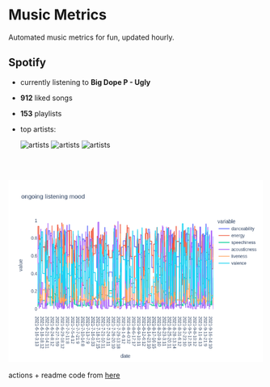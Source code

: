 # Music Metrics

Automated music metrics for fun, updated hourly.

## Spotify

- currently listening to **Big Dope P - Ugly**

- **912** liked songs
- **153** playlists

- top artists: 

    ![artists](https://i.scdn.co/image/ab6761610000f178f9b1521167f731d99bd51a07) ![artists](https://i.scdn.co/image/ab6761610000f178448a66ae87765bdf2ef799a3) ![artists](https://i.scdn.co/image/ab6761610000f178523f7cb5dfaeea7c4f7ef001)

<br></br>

<!-- ## Audio features for currently playing

![feature spread](figures/auto.png) -->

![ongoing features](figures/timeseries.png)

actions + readme code from [here](https://github.com/gargakshit/gargakshit)
